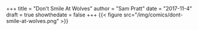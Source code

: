 +++
title = "Don't Smile At Wolves"
author = "Sam Pratt"
date = "2017-11-4"
draft = true
showthedate = false
+++
{{< figure src="/img/comics/dont-smile-at-wolves.png" >}}